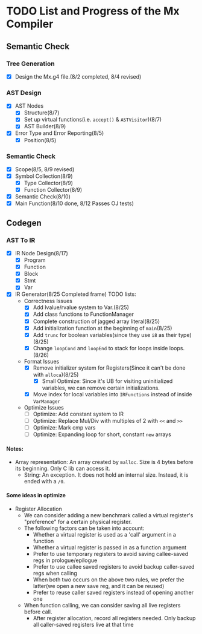 # TODO List and Progress of the Mx Compiler
## Semantic Check
### Tree Generation
- [x] Design the Mx.g4 file.(8/2 completed, 8/4 revised)
### AST Design
- [x] AST Nodes
    - [x] Structure(8/7)
    - [x] Set up virtual functions(i.e. `accept()` & `ASTVisitor`)(8/7)
    - [x] AST Builder(8/9)
- [x] Error Type and Error Reporting(8/5)
  - [x] Position(8/5)
### Semantic Check
- [x] Scope(8/5, 8/9 revised)
- [x] Symbol Collection(8/9)
  - [x] Type Collector(8/9)
  - [x] Function Collector(8/9)
- [x] Semantic Check(8/10)
- [x] Main Function(8/10 done, 8/12 Passes OJ tests)

## Codegen
### AST To IR
- [x] IR Node Design(8/17)
  - [x] Program
  - [x] Function
  - [x] Block
  - [x] Stmt
  - [x] Var
- [x] IR Generator(8/25 Completed frame)
TODO lists:
  - Correctness Issues
    - [x] Add lvalue/rvalue system to Var.(8/25)
    - [x] Add class functions to FunctionManager
    - [x] Complete construction of jagged array literal(8/25)
    - [x] Add initialization function at the beginning of `main`(8/25)
    - [x] Add `trunc` for boolean variables(since they use `i8` as their type)(8/25)
    - [x] Change `loopCond` and `loopEnd` to stack for loops inside loops.(8/26)
  - Format Issues
    - [x] Remove initializer system for Registers(Since it can't be done with `alloca`)(8/25)
      - [x] Small Optimize: Since it's UB for visiting uninitialized variables, we can remove certain initializations.
    - [x] Move index for local variables into `IRFunctions` instead of inside `VarManager`
  - Optimize Issues
    - [ ] Optimize: Add constant system to IR
    - [ ] Optimize: Replace Mul/Div with multiples of 2 with `<<` and `>>`
    - [ ] Optimize: Mark cmp vars 
    - [ ] Optimize: Expanding loop for short, constant `new` arrays

#### Notes:
- Array representation: An array created by `malloc`. Size is 4 bytes before its beginning. Only C lib can access it.
  - String: An exception. It does not hold an internal size. Instead, it is ended with a `/0`.

#### Some ideas in optimize
- Register Allocation
  - We can consider adding a new benchmark called a virtual register's "preference" for a certain physical register.
  - The following factors can be taken into account:
    - Whether a virtual register is used as a 'call' argument in a function
    - Whether a virtual register is passed in as a function argument
    - Prefer to use temporary registers to avoid saving callee-saved regs in prologue/epilogue
    - Prefer to use callee saved registers to avoid backup caller-saved regs when calling
    - When both two occurs on the above two rules, we prefer the latter(we open a new save reg, and it can be reused)
    - Prefer to reuse caller saved registers instead of opening another one
  - When function calling, we can consider saving all live registers before call.
    - After register allocation, record all registers needed. Only backup all caller-saved registers live at that time